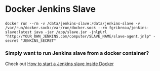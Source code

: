 Docker Jenkins Slave
====================

###


```
docker run --rm -v /data/jenkins-slave:/data/jenkins-slave -v /var/run/docker.sock:/var/run/docker.sock --rm fgribreau/jenkins-slave:latest java -jar /app/slave.jar -jnlpUrl "http://YOUR_OWN_JENKINS.com/computer/SLAVE_NAME/slave-agent.jnlp" -secret "JENKINS_SECRET"
```

### Simply want to run Jenkins slave from a docker container?

Check out [How to start a Jenkins slave inside Docker](http://blog.fgribreau.com/2016/05/how-to-start-jenkins-slave-in-docker.html)
